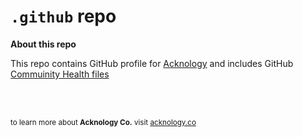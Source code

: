 # `.github` repo

**About this repo**

This repo contains GitHub profile for [Acknology](https://github.com/AcknologyHQ) and includes GitHub [Commuinity Health files](https://docs.github.com/en/communities/setting-up-your-project-for-healthy-contributions/creating-a-default-community-health-file)

<br>
<br>

<sub>to learn more about **Acknology Co.** visit [acknology.co](https://acknology.co/?utm_source=github&utm_medium=profile-readme&utm_campaign=github-repo)</sub>
